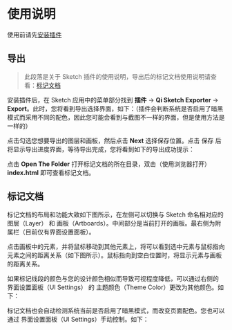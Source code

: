 # 使用说明

使用前请先[安装插件](./README.md#安装)

## 导出

> 此段落是关于 Sketch 插件的使用说明，导出后的标记文档使用说明请查看：[标记文档](#标记文档)

安装插件后，在 Sketch 应用中的菜单部分找到 **插件** -> **Qi Sketch Exporter** -> **Export**。此时，您将看到导出选择界面，如下：（插件会判断系统是否启用了暗黑模式而采用不同的配色，因此您可能会看到与截图不一样的界面，但是使用方法是一样的）

<ImageZoom src="/assets/usage-plugin-1.png" :border="true" width="300" />

点击勾选您想要导出的图层和画板，然后点击 **Next** 选择保存位置。点击 保存 后将显示导出进度界面，等待导出完成，您将看到如下的导出成功提示：

<ImageZoom src="/assets/usage-plugin-2.png" :border="true" width="300" />

点击 **Open The Folder** 打开标记文档的所在目录，双击（使用浏览器打开）**index.html** 即可查看标记文档。

## 标记文档

标记文档的布局和功能大致如下图所示，在左侧可以切换与 Sketch 命名相对应的 图层（Layer） 和 画板（Artboards）。中间部分是当前打开的画板。最右侧为附属栏（目前仅有界面设置面板）。

<ImageZoom src="/assets/usage-mark-1.png" :border="true" />

点击画板中的元素，并将鼠标移动到其他元素上，将可以看到选中元素与鼠标指向元素之间的距离关系（如下图所示）。鼠标指向到空白位置时，将显示元素与画板的距离关系。

<ImageZoom src="/assets/usage-mark-2.png" :border="true" />

如果标记线段的颜色与您的设计颜色相似而导致可视程度降低，可以通过右侧的 界面设置面板（UI Settings） 的 主题颜色（Theme Color）更改为其他颜色。如下：

<ImageZoom src="/assets/usage-mark-3.png" :border="true" />

标记文档也会自动检测系统当前是否启用了暗黑模式，而改变页面配色。您也可以通过 界面设置面板（UI Settings）手动控制。如下：

<ImageZoom src="/assets/usage-mark-4.png" :border="true" />
